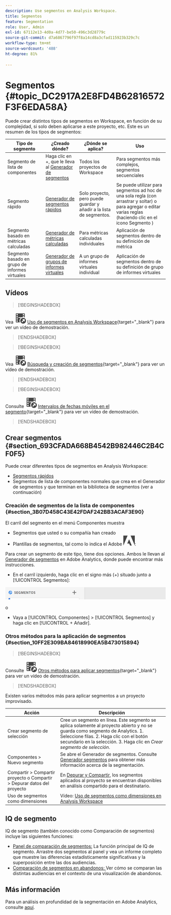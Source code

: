 ```yaml
---
description: Use segmentos en Analysis Workspace.
title: Segmentos
feature: Segmentation
role: User, Admin
exl-id: 67112e13-4d0a-4d77-be50-496c3d28779c
source-git-commit: d7a6867796f97f8a14cd8a3cfad115923b329c7c
workflow-type: tm+mt
source-wordcount: '488'
ht-degree: 81%

---
```



# Segmentos {#topic_DC2917A2E8FD4B62816572F3F6EDA58A}

Puede crear distintos tipos de segmentos en Workspace, en función de su complejidad, si solo deben aplicarse a este proyecto, etc. Este es un resumen de los tipos de segmentos:

| Tipo de segmento | ¿Creado dónde? | ¿Dónde se aplica? | Uso |
| --- | --- | --- | --- |
| Segmento de lista de componentes | Haga clic en +, que le lleva al [Generador de segmentos](/help/components/segmentation/segmentation-workflow/seg-build.md) | Todos los proyectos de Workspace | Para segmentos más complejos, segmentos secuenciales |
| Segmento rápido | [Generador de segmentos rápidos](/help/analyze/analysis-workspace/components/segments/quick-segments.md) | Solo proyecto, pero puede guardar y añadir a la lista de segmentos. | Se puede utilizar para segmentos ad hoc de una sola regla (con arrastrar y soltar) o para agregar o editar varias reglas (haciendo clic en el icono Segmento ) |
| Segmento basado en métricas calculadas | [Generador de métricas calculadas](https://experienceleague.adobe.com/docs/analytics/components/calculated-metrics/calcmetric-workflow/metrics-with-segments.html?lang=es) | Para métricas calculadas individuales | Aplicación de segmentos dentro de su definición de métrica |
| Segmento basado en grupo de informes virtuales | [Generador de grupos de informes virtuales](https://experienceleague.adobe.com/docs/analytics/components/virtual-report-suites/vrs-workflow/vrs-create.html?lang=es) | A un grupo de informes virtuales individual | Aplicación de segmentos dentro de su definición de grupo de informes virtuales |

## Vídeos

>[!BEGINSHADEBOX]

Vea ![VideoCheckedOut](/help/assets/icons/VideoCheckedOut.svg) [Uso de segmentos en Analysis Workspace](https://video.tv.adobe.com/v/41394?quality=12&learn=on&captions=spa){target="_blank"} para ver un vídeo de demostración.

>[!ENDSHADEBOX]


>[!BEGINSHADEBOX]

Vea ![VideoCheckedOut](/help/assets/icons/VideoCheckedOut.svg) [Búsqueda y creación de segmentos](https://video.tv.adobe.com/v/3415642?quality=12&learn=on&captions=spa){target="_blank"} para ver un vídeo de demostración.

>[!ENDSHADEBOX]


>[!BEGINSHADEBOX]

Consulte ![VideoCheckedOut](/help/assets/icons/VideoCheckedOut.svg) [Intervalos de fechas móviles en el segmento](https://video.tv.adobe.com/v/25403?quality=12&learn=on){target="_blank"} para ver un vídeo de demostración.

>[!ENDSHADEBOX]


## Crear segmentos {#section_693CFADA668B4542B982446C2B4CF0F5}

Puede crear diferentes tipos de segmentos en Analysis Workspace:

* [Segmentos rápidos](/help/analyze/analysis-workspace/components/segments/quick-segments.md)
* Segmentos de lista de componentes normales que crea en el Generador de segmentos y que terminan en la biblioteca de segmentos (ver a continuación)

### Creación de segmentos de la lista de componentes {#section_3B07D458C43E42FDAF242BB3ACAF3E90}

El carril del segmento en el menú Componentes muestra

* Segmentos que usted o su compañía han creado
* Plantillas de segmentos, tal como lo indica el Adobe ![AdobeLogoSmall](/help/assets/icons/AdobeLogoSmall.svg):


Para crear un segmento de este tipo, tiene dos opciones. Ambos le llevan al [Generador de segmentos](/help/components/segmentation/segmentation-workflow/seg-build.md) en Adobe Analytics, donde puede encontrar más instrucciones.

* En el carril izquierdo, haga clic en el signo más (+) situado junto a [!UICONTROL Segmentos]:

![](assets/create-seg.png)

o

* Vaya a [!UICONTROL Componentes] > [!UICONTROL Segmentos] y haga clic en [!UICONTROL + Añadir].


### Otros métodos para la aplicación de segmentos {#section_10FF2E309BA84618990EA5B473015894}


>[!BEGINSHADEBOX]

Consulte ![VideoCheckedOut](/help/assets/icons/VideoCheckedOut.svg) [Otros métodos para aplicar segmentos](https://video.tv.adobe.com/v/33832?quality=12&learn=on&captions=spa){target="_blank"} para ver un vídeo de demostración.

>[!ENDSHADEBOX]

Existen varios métodos más para aplicar segmentos a un proyecto improvisado.

| Acción | Descripción |
|--- |--- |
| Crear segmento de selección | Cree un segmento en línea. Este segmento se aplica solamente al proyecto abierto y no se guarda como segmento de Analytics. 1. Seleccione filas.  2. Haga clic con el botón secundario en la selección.  3. Haga clic en *Crear segmento de selección*. |
| Componentes > Nuevo segmento | Se abre el Generador de segmentos. Consulte [Generador segmentos](https://experienceleague.adobe.com/docs/analytics/components/segmentation/segmentation-workflow/seg-build.html?lang=es) para obtener más información acerca de la segmentación. |
| Compartir > Compartir proyecto o Compartir > Depurar datos del proyecto | En [Depurar y Compartir](https://experienceleague.adobe.com/docs/analytics/analyze/analysis-workspace/curate-share/curate.html?lang=es#concept_4A9726927E7C44AFA260E2BB2721AFC6), los segmentos aplicados al proyecto se encuentran disponibles en análisis compartido para el destinatario. |
| Uso de segmentos como dimensiones | Vídeo: [Uso de segmentos como dimensiones en Analysis Workspace](https://experienceleague.adobe.com/docs/analytics-learn/tutorials/analysis-workspace/applying-segments/using-segments-as-dimensions-in-analysis-workspace.html?lang=es) |

## IQ de segmento

IQ de segmento (también conocido como Comparación de segmentos) incluye las siguientes funciones:

* [Panel de comparación de segmentos:](/help/analyze/analysis-workspace/c-panels/c-segment-comparison/segment-comparison.md) La función principal de IQ de segmento. Arrastre dos segmentos al panel y vea un informe completo que muestre las diferencias estadísticamente significativas y la superposición entre las dos audiencias.
* [Comparación de segmentos en abandonos: ](/help/analyze/analysis-workspace/visualizations/fallout/compare-segments-fallout.md)Ver cómo se comparan las distintas audiencias en el contexto de una visualización de abandonos.

## Más información

Para un análisis en profundidad de la segmentación en Adobe Analytics, consulte [aquí](/help/components/segmentation/seg-overview.md).
